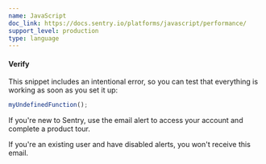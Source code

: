 ```yaml
---
name: JavaScript
doc_link: https://docs.sentry.io/platforms/javascript/performance/
support_level: production
type: language
---
```


#### Verify

This snippet includes an intentional error, so you can test that everything is working as soon as you set it up:

```javascript
myUndefinedFunction();
```

If you're new to Sentry, use the email alert to access your account and complete a product tour.

If you're an existing user and have disabled alerts, you won't receive this email.
